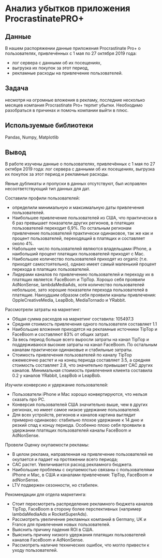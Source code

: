 # Анализ убытков приложения ProcrastinatePRO+

## Данные
В нашем распоряжении данные приложения Procrastinate Pro+ о пользователях, привлечённых с 1 мая по 27 октября 2019 года: 
- лог сервера с данными об их посещениях,
- выгрузка их покупок за этот период,
- рекламные расходы на привлечение пользователей. 

## Задача
несмотря на огромные вложения в рекламу, последние несколько месяцев компания Procrastinate Pro+ терпит убытки. Необходимо разобраться в причинах и помочь компании выйти в плюс.

## Используемые библиотеки
Pandas, Numpy, Matplotlib

## Вывод

В работе изучены данные о пользователях, привлечённых с 1 мая по 27 октября 2019 года: лог сервера с данными об их посещениях, выгрузка их покупок за этот период и рекламные расходы.  

Явные дубликаты и пропуски в данных отсутствуют, был исправлен несоответствующий тип данных для дат.

Составили профили пользователей:
- определили минимальную и максимальную даты привлечения пользователей.  
- Наибольшее привлечение пользователей из США, что практически в 6 раз превышает показатели других регионов, в платящих пользователей переходит 6,9%. По остальным регионам привлечение пользователей практически одинаковое, так же как и процент пользователей, переходящий в платящих и составляет около 4%.  
- Набольшее число пользователей являются владельцами iPhone, а наибольший процент платящих пользователей приходят с Mac.  
- Наибольшее количество пользователей приходят из organic (т.е. приходят самостоятельно), однако имеет самый маленький процент перехода в платящих пользователей.  
- Лидерами каналов по привлечению пользователей и переходу их в платящих является: FaceBoom и TipTop. Хорошо себя проявили AdNonSense, lambdaMediaAds, хотя количество пользователей небольшое, зато хорошие показатели перехода пользователей в платящие. Наихудшим образом себя проявили каналы привлечения: OppleCreativeMedia, LeapBob, MediaTornado и YRabbit.  

Рассмотрели затраты на маркетинг:  
- Общая сумма расходов на маркетинг составила: 105497.3
- Средняя стоимость привлечения одного пользователя составляет 1.1
- Наибольшие вложения приходятся на рекламные источники TipTop и FaceBoom и составляют 83% от общих затрат.  
- За весь период больше всего выросли затраты на канал TipTop и поддерживаюся высокие затраты на канал FaceBoom. По остальным каналам практически одинаковые и стабильные затраты.  
- Стоимость привлечения пользователей по каналу TipTop ежемесячно растет и на конец периода составляет 3.5, а средняя стоимость составляет 2.8, что значительно привышает САС других каналов. Минимальная стоимость привлечения клиента составила 0.2 у каналов YRabbit, LeapBob и LeapBob.  

Изучили конверсию и удержание пользователей:  
- Пользователи iPhone и Mac хорошо конвертируются, что нельзя сказать про PC.
- Конверсия пользователей США значительно выше, чем в других регионах, но имеет самое низкое удержание пользователей.
- Для всех устройств, регионов и каналов картина выглядит примерно одинаково: стабильно плохое удержание к 14 дню и резкий спад к концу периода. Особенно плохо себя проявили в удержании платящих пользователей каналы FaceBoom и AdNonSense.  

Провели Оценку окупаемости рекламы:  
- В целом реклама, направленная на привлечение пользователей не окупается и падает на протяжении всего периода;
- САС растет. Увеличивается расход рекламного бюджета.  
- Наибольшие проблемы с окупаемостью связаны с пользователями iPhone и Mac, в США и каналами привлечения: TipTop, FaceBoom и adNonSense.  
- LTV подвержен сезонности, но стабилен.  

Рекомендации для отдела маркетинга:

- Стоит пересмотреть распределение рекламного бюджета каналов TipTop, FaceBoom в сторону более перспективных  (например  lambdaMediaAds и RocketSuperAds).  
- Рассмотреть увеличение рекламных компаний в Germany, UK и France для привлечения новых пользователей.   
- Выяснить причину падения ROI в США.   
- Выяснить причину низкого удержания платящих пользователей каналов FaceBoom и AdNonSense.  
- Рассмотреть наличие технических ошибок, что могло привести к уходу пользователей.

